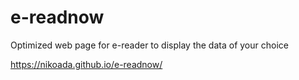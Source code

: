 # e-readnow
Optimized web page for e-reader to display the data of your choice

https://nikoada.github.io/e-readnow/
